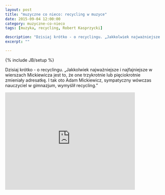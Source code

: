 ```yaml
---
layout: post
title: "muzyczne co nieco: recycling w muzyce"
date: 2015-09-04 12:00:00
category: muzyczne-co-nieco
tags: [muzyka, recycling, Robert Kasprzycki]

description: "Dzisiaj krótko - o recyclingu. „Jakkolwiek najważniejsze i najfajniejsze w wierszach Mickiewicza jest to, że one trzykrotnie lub pięciokrotnie zmieniały adresatkę. I tak oto Adam Mickiewicz, sympatyczny wówczas nauczyciel w gimnazjum, wymyślił recycling.”"
excerpt: ""

---
```


{% include JB/setup %}

Dzisiaj krótko - o recyclingu. „Jakkolwiek najważniejsze i najfajniejsze w wierszach Mickiewicza jest to, że one trzykrotnie lub pięciokrotnie zmieniały adresatkę. I tak oto Adam Mickiewicz, sympatyczny wówczas nauczyciel w gimnazjum, wymyślił recycling.”

<iframe width="420" height="315" src="https://www.youtube.com/embed/KeXQnRjuIkc" frameborder="0" allowfullscreen="allowfullscreen"></iframe>

 
